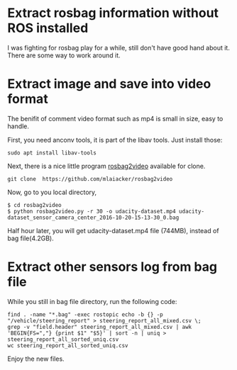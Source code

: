 # Extract rosbag information without ROS installed 

I was fighting for rosbag play for a while, still don't have good hand about it. There are some way to work around it. 

# Extract image and save into video format

The benifit of comment video format such as mp4 is small in size, easy to handle. 

First, you need anconv tools, it is part of the libav tools. Just install those:
```
sudo apt install libav-tools
```
Next, there is a nice little program [rosbag2video](https://github.com/mlaiacker/rosbag2video) available for clone. 
```
git clone  https://github.com/mlaiacker/rosbag2video
```
Now, go to you local directory, 
```
$ cd rosbag2video
$ python rosbag2video.py -r 30 -o udacity-dataset.mp4 udacity-dataset_sensor_camera_center_2016-10-20-15-13-30_0.bag
```
Half hour later, you will get udacity-dataset.mp4 file (744MB), instead of bag file(4.2GB). 

# Extract other sensors log from bag file

While you still in bag file directory, run the following code:
```
find . -name "*.bag" -exec rostopic echo -b {} -p "/vehicle/steering_report" > steering_report_all_mixed.csv \;
grep -v "field.header" steering_report_all_mixed.csv | awk 'BEGIN{FS=","} {print $1" "$5}' | sort -n | uniq > steering_report_all_sorted_uniq.csv
wc steering_report_all_sorted_uniq.csv
```
Enjoy the new files.



